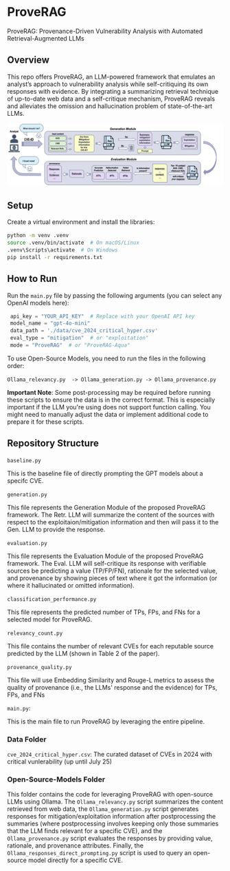 # ProveRAG
ProveRAG: Provenance-Driven Vulnerability Analysis with Automated Retrieval-Augmented LLMs

## Overview

This repo offers ProveRAG, an LLM-powered framework that emulates an analyst’s approach to vulnerability analysis while self-critiquing its own responses with evidence. By integrating a summarizing retrieval technique of up-to-date web data and a self-critique mechanism, ProveRAG reveals and alleviates the omission and hallucination problem of state-of-the-art LLMs. 

![Alt text](images/proveRAG_methodology.png)

## Setup
Create a virtual environment and install the libraries:

```sh
python -m venv .venv
source .venv/bin/activate  # On macOS/Linux
.venv\Scripts\activate  # On Windows
pip install -r requirements.txt
```

## How to Run

Run the `main.py` file by passing the following arguments (you can select any OpenAI models here):
```python
 api_key = "YOUR_API_KEY"  # Replace with your OpenAI API key
 model_name = "gpt-4o-mini"
 data_path = './data/cve_2024_critical_hyper.csv'
 eval_type = "mitigation"  # or "exploitation"
 mode = "ProveRAG"  # or "ProveRAG-Aqua"

```

To use Open-Source Models, you need to run the files in the following order:

 `Ollama_relevancy.py  -> Ollama_generation.py -> Ollama_provenance.py`

**Important Note**: Some post-processing may be required before running these scripts to ensure the data is in the correct format. This is especially important if the LLM you're using does not support function calling. You might need to manually adjust the data or implement additional code to prepare it for these scripts.

## Repository Structure

`baseline.py` 

This is the baseline file of directly prompting the GPT models about a specifc CVE.

`generation.py`

This file represents the Generation Module of the proposed ProveRAG framework. The Retr. LLM will summarize the content of the sources with respect to the exploitaion/mitigation information and then will pass it to the Gen. LLM to provide the response. 

`evaluation.py` 

This file represents the Evaluation Module of the proposed ProveRAG framework. The Eval. LLM will self-critique its response with verifiable sources be predicting a value (TP/FP/FN), rationale for the selected value, and provenance by showing pieces of text where it got the information (or where it hallucinated or omitted information). 

`classification_performance.py` 

This file represents the predicted number of TPs, FPs, and FNs for a selected model for ProveRAG.

`relevancy_count.py`

This file contains the number of relevant CVEs for each reputable source predicted by the LLM (shown in Table 2 of the paper).

`provenance_quality.py`

This file will use Embedding Similarity and Rouge-L metrics to assess the quality of provenance (i.e., the LLMs' response and the evidence) for TPs, FPs, and FNs

`main.py`:

This is the main file to run ProveRAG by leveraging the entire pipeline.

### Data Folder

`cve_2024_critical_hyper.csv`: The curated dataset of CVEs in 2024 with critical vunlerability (up until July 25)

### Open-Source-Models Folder

This folder contains the code for leveraging ProveRAG with open-source LLMs using Ollama. The `Ollama_relevancy.py` script summarizes the content retrieved from web data, the `Ollama_generation.py` script generates responses for mitigation/exploitation information after postprocessing the summaries (where postprocessing involves keeping only those summaries that the LLM finds relevant for a specific CVE), and the `Ollama_provenance.py` script evaluates the responses by providing value, rationale, and provenance attributes. Finally, the `Ollama_responses_direct_prompting.py` script is used to query an open-source model directly for a specific CVE.

